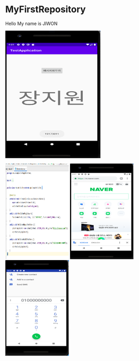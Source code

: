 # MyFirstRepository
Hello My name is JIWON

<img width="300" height="400" src="./png/캡스톤 2주차.PNG"></img>

<img width="200" height="300" src="./png/캡스톤 3-1.PNG"></img>
<img width="200" height="300" src="./png/캡스톤3-2.PNG"></img>
<img width="200" height="300" src="./png/캡스톤 3-3.PNG"></img>
